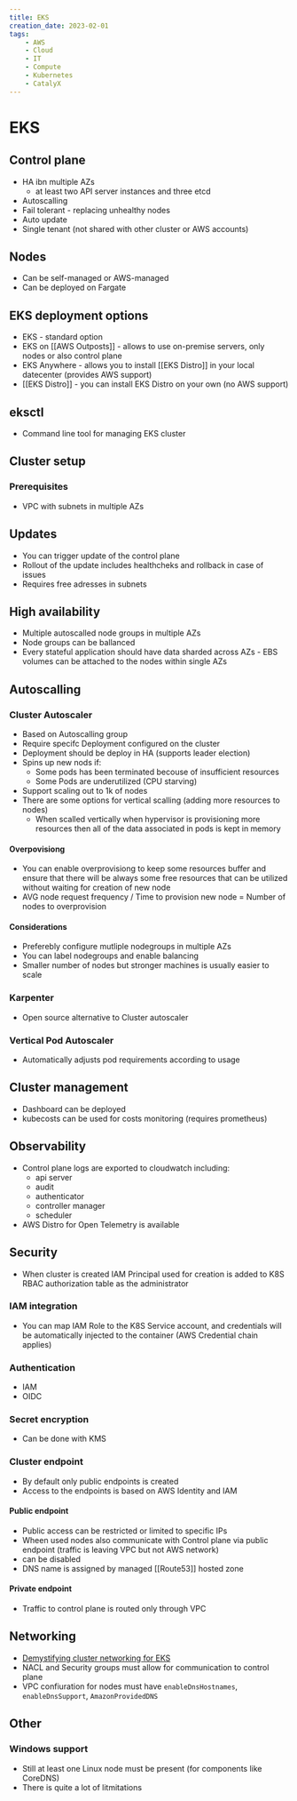```yaml
---
title: EKS
creation_date: 2023-02-01
tags:
	- AWS
	- Cloud
	- IT
	- Compute
	- Kubernetes
	- CatalyX
---
```

# EKS
## Control plane
- HA ibn multiple AZs
	 - at least two API server instances and three etcd
- Autoscalling 
- Fail tolerant - replacing unhealthy nodes
- Auto update
- Single tenant (not shared with other cluster or AWS accounts)

##  Nodes
- Can be self-managed or AWS-managed
- Can be deployed on Fargate

## EKS deployment options
- EKS - standard option
- EKS on [[AWS Outposts]] - allows to use on-premise servers, only nodes or also control plane
- EKS Anywhere - allows you to  install [[EKS Distro]] in your local datecenter (provides AWS support)
- [[EKS Distro]] - you can install EKS Distro on your own (no AWS support)

## eksctl
- Command line tool for managing EKS cluster

## Cluster setup
### Prerequisites
- VPC with subnets in multiple AZs

## Updates
- You can trigger update of the control plane
- Rollout of the update includes healthcheks and rollback in case of issues
- Requires free adresses in subnets

## High availability
- Multiple autoscalled node groups in multiple AZs
- Node groups can be ballanced
- Every stateful application should have data sharded across AZs - EBS volumes can be attached to the nodes within single AZs 

## Autoscalling

### Cluster Autoscaler
- Based on Autoscalling group
- Require specifc Deployment configured on the cluster
- Deployment should be deploy in HA (supports leader election)
- Spins up new nods if:
	- Some pods has been terminated becouse of insufficient resources
	- Some Pods are underutilized (CPU starving)
- Support scaling out to 1k of nodes
- There are some options for vertical scalling (adding more resources to nodes)
	- When scalled vertically when hypervisor is provisioning more resources then all of the data associated in pods is kept in memory 
 
#### Overpovisiong
- You can enable overprovisiong to keep some resources buffer and ensure that there will be always some free resources that can be utilized without waiting for creation of new node
- AVG node request frequency / Time to provision new node = Number of nodes to overprovision

#### Considerations
- Preferebly configure mutliple nodegroups in multiple AZs
- You can label nodegroups and enable balancing 
- Smaller number of nodes but stronger machines is usually easier to scale

### Karpenter
 - Open source alternative to Cluster autoscaler

### Vertical Pod Autoscaler
- Automatically adjusts pod requirements according to usage

## Cluster management
- Dashboard can be deployed
- kubecosts can be used for costs monitoring (requires prometheus)

## Observability
- Control plane logs are exported to cloudwatch including:
	- api server
	- audit
	- authenticator
	- controller manager
	- scheduler
- AWS Distro for Open Telemetry is available

## Security
- When cluster is created IAM Principal used for creation is added to K8S RBAC authorization table as the administrator

### IAM  integration
- You can map IAM Role to the K8S Service account, and credentials will be automatically injected to the container (AWS Credential chain applies)

### Authentication
- IAM
- OIDC

### Secret encryption
- Can be done with KMS

### Cluster endpoint
- By default only public endpoints is created 
- Access to the endpoints is based on AWS Identity and IAM

#### Public endpoint
- Public access can be restricted or limited to specific IPs
- Wheen used nodes also communicate with Control plane via public endpoint (traffic is leaving VPC but not AWS network)
- can be disabled
- DNS name is assigned by managed [[Route53]] hosted zone

#### Private endpoint
- Traffic to control plane is routed only through VPC

## Networking
- [Demystifying cluster networking for EKS](https://aws.amazon.com/blogs/containers/de-mystifying-cluster-networking-for-amazon-eks-worker-nodes/)
- NACL and Security groups must allow for communication to control plane
- VPC confiuration for nodes must have `enableDnsHostnames`, `enableDnsSupport`, `AmazonProvidedDNS`


## Other
### Windows support
- Still at least one Linux node must be present (for components like CoreDNS)
- There is quite a lot of litmitations
